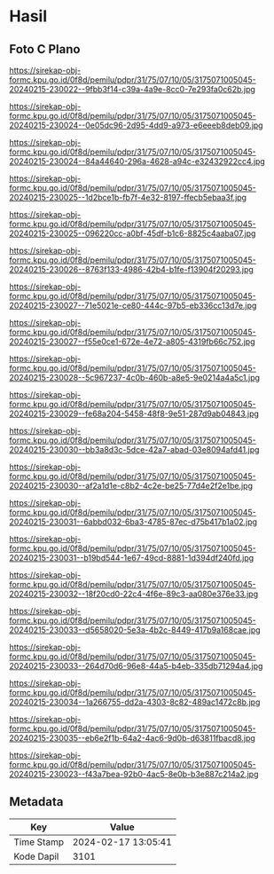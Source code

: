# Hasil

## Foto C Plano

https://sirekap-obj-formc.kpu.go.id/0f8d/pemilu/pdpr/31/75/07/10/05/3175071005045-20240215-230022--9fbb3f14-c39a-4a9e-8cc0-7e293fa0c62b.jpg

https://sirekap-obj-formc.kpu.go.id/0f8d/pemilu/pdpr/31/75/07/10/05/3175071005045-20240215-230024--0e05dc96-2d95-4dd9-a973-e6eeeb8deb09.jpg

https://sirekap-obj-formc.kpu.go.id/0f8d/pemilu/pdpr/31/75/07/10/05/3175071005045-20240215-230024--84a44640-296a-4628-a94c-e32432922cc4.jpg

https://sirekap-obj-formc.kpu.go.id/0f8d/pemilu/pdpr/31/75/07/10/05/3175071005045-20240215-230025--1d2bce1b-fb7f-4e32-8197-ffecb5ebaa3f.jpg

https://sirekap-obj-formc.kpu.go.id/0f8d/pemilu/pdpr/31/75/07/10/05/3175071005045-20240215-230025--096220cc-a0bf-45df-b1c6-8825c4aaba07.jpg

https://sirekap-obj-formc.kpu.go.id/0f8d/pemilu/pdpr/31/75/07/10/05/3175071005045-20240215-230026--8763f133-4986-42b4-b1fe-f13904f20293.jpg

https://sirekap-obj-formc.kpu.go.id/0f8d/pemilu/pdpr/31/75/07/10/05/3175071005045-20240215-230027--71e5021e-ce80-444c-97b5-eb336cc13d7e.jpg

https://sirekap-obj-formc.kpu.go.id/0f8d/pemilu/pdpr/31/75/07/10/05/3175071005045-20240215-230027--f55e0ce1-672e-4e72-a805-4319fb66c752.jpg

https://sirekap-obj-formc.kpu.go.id/0f8d/pemilu/pdpr/31/75/07/10/05/3175071005045-20240215-230028--5c967237-4c0b-460b-a8e5-9e0214a4a5c1.jpg

https://sirekap-obj-formc.kpu.go.id/0f8d/pemilu/pdpr/31/75/07/10/05/3175071005045-20240215-230029--fe68a204-5458-48f8-9e51-287d9ab04843.jpg

https://sirekap-obj-formc.kpu.go.id/0f8d/pemilu/pdpr/31/75/07/10/05/3175071005045-20240215-230030--bb3a8d3c-5dce-42a7-abad-03e8094afd41.jpg

https://sirekap-obj-formc.kpu.go.id/0f8d/pemilu/pdpr/31/75/07/10/05/3175071005045-20240215-230030--af2a1d1e-c8b2-4c2e-be25-77d4e2f2e1be.jpg

https://sirekap-obj-formc.kpu.go.id/0f8d/pemilu/pdpr/31/75/07/10/05/3175071005045-20240215-230031--6abbd032-6ba3-4785-87ec-d75b417b1a02.jpg

https://sirekap-obj-formc.kpu.go.id/0f8d/pemilu/pdpr/31/75/07/10/05/3175071005045-20240215-230031--b19bd544-1e67-49cd-8881-1d394df240fd.jpg

https://sirekap-obj-formc.kpu.go.id/0f8d/pemilu/pdpr/31/75/07/10/05/3175071005045-20240215-230032--18f20cd0-22c4-4f6e-89c3-aa080e376e33.jpg

https://sirekap-obj-formc.kpu.go.id/0f8d/pemilu/pdpr/31/75/07/10/05/3175071005045-20240215-230033--d5658020-5e3a-4b2c-8449-417b9a168cae.jpg

https://sirekap-obj-formc.kpu.go.id/0f8d/pemilu/pdpr/31/75/07/10/05/3175071005045-20240215-230033--264d70d6-96e8-44a5-b4eb-335db71294a4.jpg

https://sirekap-obj-formc.kpu.go.id/0f8d/pemilu/pdpr/31/75/07/10/05/3175071005045-20240215-230034--1a266755-dd2a-4303-8c82-489ac1472c8b.jpg

https://sirekap-obj-formc.kpu.go.id/0f8d/pemilu/pdpr/31/75/07/10/05/3175071005045-20240215-230035--eb6e2f1b-64a2-4ac6-9d0b-d63811fbacd8.jpg

https://sirekap-obj-formc.kpu.go.id/0f8d/pemilu/pdpr/31/75/07/10/05/3175071005045-20240215-230023--f43a7bea-92b0-4ac5-8e0b-b3e887c214a2.jpg


## Metadata

| Key        | Value               |
| ---------- | ------------------- |
| Time Stamp | 2024-02-17 13:05:41 |
| Kode Dapil | 3101                |



